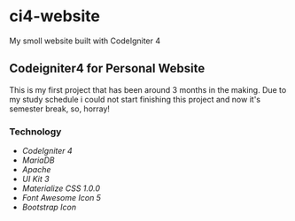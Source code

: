 # ci4-website
My smoll website built with CodeIgniter 4 

## Codeigniter4 for Personal Website

<p>This is my first project that has been around 3 months in the making. Due to my study schedule i could not start finishing this project and now it's semester break, so, horray!</p>

### Technology

- *CodeIgniter 4*
- *MariaDB*
- *Apache*
- *UI Kit 3*
- *Materialize CSS 1.0.0*
- *Font Awesome Icon 5*
- *Bootstrap Icon*